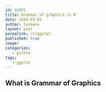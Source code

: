 ```yaml
---
id: 12971
title: Grammar of graphics in R
date: 2020-05-03
author: taimane
layout: post
permalink: /r/ggplot
published: true
image: 
categories: 
   - python
tags:
   - ggplot
---
```

## What is Grammar of Graphics